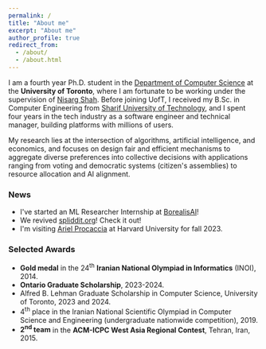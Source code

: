 ```yaml
---
permalink: /
title: "About me"
excerpt: "About me"
author_profile: true
redirect_from: 
  - /about/
  - /about.html
---
```


I am a fourth year Ph.D. student in the
[Department of Computer Science](https://web.cs.toronto.edu/)
at the **University of Toronto**,
where I am fortunate to be working under the supervision of
[Nisarg Shah](https://www.cs.toronto.edu/~nisarg/).
Before joining UofT, I received my B.Sc. in Computer Engineering from
[Sharif University of Technology](http://ce.sharif.edu/), and
I spent four years in the tech industry as a software engineer and
technical manager, building platforms with millions of users.



My research lies at the intersection of algorithms,
artificial intelligence, and economics,
and focuses on design fair and efficient mechanisms
to aggregate diverse preferences into collective decisions
with applications ranging from voting and
democratic systems (citizen's assemblies)
to resource allocation and AI alignment.

### News

* I've started an ML Researcher Internship at [BorealisAI](https://borealisai.com/)!
* We revived [spliddit.org](http://spliddit.org)! Check it out!
* I'm visiting [Ariel Procaccia](https://procaccia.info) at Harvard University for fall 2023.


### Selected Awards

* **Gold medal** in the 24<sup>th</sup> **Iranian National Olympiad in Informatics** (INOI), 2014.
* **Ontario Graduate Scholarship**, 2023-2024.
* Alfred B. Lehman Graduate Scholarship in Computer Science, University of Toronto, 2023 and 2024.
* 4<sup>th</sup> place in the Iranian National Scientific Olympiad in Computer Science and Engineering (undergraduate nationwide competition), 2019.
* **2<sup>nd</sup> team** in the **ACM-ICPC West Asia Regional Contest**, Tehran, Iran, 2015.
